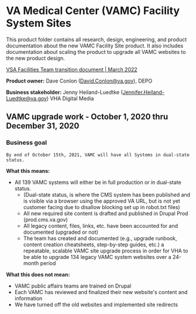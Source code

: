 # VA Medical Center (VAMC) Facility System Sites

This product folder contains all research, design, engineering, and product documentation about the new VAMC Facility Site product. It also includes documentation about scaling the product to upgrade all VAMC websites to the new product design.

[VSA Facilities Team transition document | March 2022](https://github.com/department-of-veterans-affairs/va.gov-team/blob/master/teams/vsa/teams/facility-locator/product-transition-doc.md)

**Product owner:** Dave Conlon (David.Conlon@va.gov), DEPO

**Business stakeholder:** Jenny Heiland-Luedtke (Jennifer.Heiland-Luedtke@va.gov) VHA Digital Media 

## VAMC upgrade work - October 1, 2020 thru December 31, 2020

### Business goal
`By end of October 15th, 2021, VAMC will have all Systems in dual-state status.`

**What this means:**
- All 139 VAMC systems will either be in full production or in dual-state status. 
  - (Dual-state status, is where the CMS system has been published and is visible via a browser using the approved VA URL, but is not yet customer facing due to disallow blocking set up in robot.txt files) 
  - All new required site content is drafted and published in Drupal Prod (prod.cms.va.gov)
  - All legacy content, files, links, etc. have been accounted for and documented (upgraded or not)
  - The team has created and documented (e.g., upgrade runbook, content creation cheatsheets, step-by-step guides, etc.) a repeatable, scalable VAMC site upgrade process in order for VHA to be able to upgrade 134 legacy VAMC system websites over a 24-month period

**What this does not mean:**
- VAMC public affairs teams are trained on Drupal
- Each VAMC has reviewed and finalized their new website's content and information
- We have turned off the old websites and implemented site redirects
